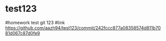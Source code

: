 # test123
#homework test git 123
#link https://github.com/aazh94/test123/commit/242fccc877a08358574d811b7081d067c87d0fe9
